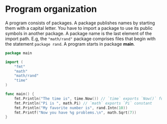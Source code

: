 # Program organization

A program consists of packages. A package publishes names by starting them with a capital letter. You have to import a package to use its public symbols in another package.
A package name is the last element of the import path. E.g, the `"math/rand"` package comprises files that begin with the statement `package rand`. A program starts in package **main**.

```go
package main

import (
    "fmt"
    "math"
    "math/rand"
    "time"
)

func main() {
    fmt.Println("The time is", time.Now()) // `time` exports `Now()` function
    fmt.Println("Pi is ", math.Pi) // `math` exports `Pi` constant
    fmt.Println("My favorite number is", rand.Intn(10))
    fmt.Printf("Now you have %g problems.\n", math.Sqrt(7))
}
```
